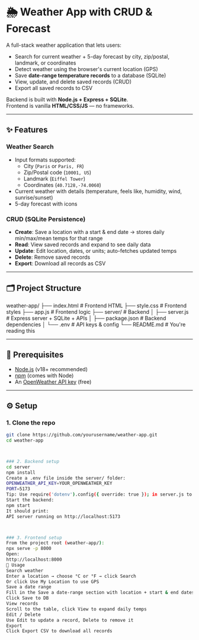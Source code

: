 # 🌦 Weather App with CRUD & Forecast

A full-stack weather application that lets users:

- Search for current weather + 5-day forecast by city, zip/postal, landmark, or coordinates
- Detect weather using the browser's current location (GPS)
- Save **date-range temperature records** to a database (SQLite)
- View, update, and delete saved records (CRUD)
- Export all saved records to CSV

Backend is built with **Node.js + Express + SQLite**.  
Frontend is vanilla **HTML/CSS/JS** — no frameworks.

---

## ✨ Features

### Weather Search
- Input formats supported:
  - City (`Paris` or `Paris, FR`)
  - Zip/Postal code (`10001, US`)
  - Landmark (`Eiffel Tower`)
  - Coordinates (`40.7128,-74.0060`)
- Current weather with details (temperature, feels like, humidity, wind, sunrise/sunset)
- 5-day forecast with icons

### CRUD (SQLite Persistence)
- **Create**: Save a location with a start & end date → stores daily min/max/mean temps for that range
- **Read**: View saved records and expand to see daily data
- **Update**: Edit location, dates, or units; auto-fetches updated temps
- **Delete**: Remove saved records
- **Export**: Download all records as CSV

---

## 🗂 Project Structure

weather-app/
├── index.html # Frontend HTML
├── style.css # Frontend styles
├── app.js # Frontend logic
├── server/ # Backend
│ ├── server.js # Express server + SQLite + APIs
│ ├── package.json # Backend dependencies
│ └── .env # API keys & config
└── README.md # You're reading this

---

## 🔑 Prerequisites

- [Node.js](https://nodejs.org/) (v18+ recommended)
- [npm](https://www.npmjs.com/) (comes with Node)
- An [OpenWeather API key](https://openweathermap.org/api) (free)

---

## ⚙️ Setup

### 1. Clone the repo
```bash
git clone https://github.com/yourusername/weather-app.git
cd weather-app



### 2. Backend setup
cd server
npm install
Create a .env file inside the server/ folder:
OPENWEATHER_API_KEY=YOUR_OPENWEATHER_KEY
PORT=5173
Tip: Use require('dotenv').config({ override: true }); in server.js to ensure .env values override shell vars.
Start the backend:
npm start
It should print:
API server running on http://localhost:5173



### 3. Frontend setup
From the project root (weather-app/):
npx serve -p 8000
Open:
http://localhost:8000
🚀 Usage
Search weather
Enter a location → choose °C or °F → click Search
Or click Use My Location to use GPS
Save a date range
Fill in the Save a date-range section with location + start & end dates
Click Save to DB
View records
Scroll to the table, click View to expand daily temps
Edit / Delete
Use Edit to update a record, Delete to remove it
Export
Click Export CSV to download all records
